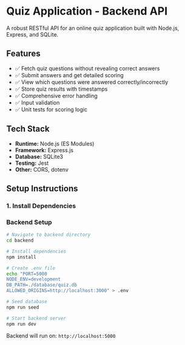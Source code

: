 # Quiz Application - Backend API

A robust RESTful API for an online quiz application built with Node.js, Express, and SQLite.

## Features

- ✅ Fetch quiz questions without revealing correct answers
- ✅ Submit answers and get detailed scoring
- ✅ View which questions were answered correctly/incorrectly
- ✅ Store quiz results with timestamps
- ✅ Comprehensive error handling
- ✅ Input validation
- ✅ Unit tests for scoring logic

## Tech Stack

- **Runtime:** Node.js (ES Modules)
- **Framework:** Express.js
- **Database:** SQLite3
- **Testing:** Jest
- **Other:** CORS, dotenv

## Setup Instructions

### 1. Install Dependencies



### **Backend Setup** 

```bash
# Navigate to backend directory
cd backend

# Install dependencies
npm install

# Create .env file
echo "PORT=5000
NODE_ENV=development
DB_PATH=./database/quiz.db
ALLOWED_ORIGINS=http://localhost:3000" > .env

# Seed database
npm run seed

# Start backend server
npm run dev
```

Backend will run on: `http://localhost:5000`


